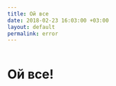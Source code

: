 ```yaml
---
title: Ой все
date: 2018-02-23 16:03:00 +03:00
layout: default
permalink: error
---
```


<div class="block-1">
<div class="container ">
<div class="row">
<div class="twelve columns">
<h1 class="describe-title">Ой все!</h1>
</div>
</div>
</div>
</div>